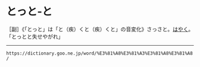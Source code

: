 # とっと‐と

［副］《「とっと」は「と（疾）くと（疾）くと」の音変化》さっさと。[はやく](%E3%81%AF%E3%82%84%E3%81%84%EF%BC%88%E6%97%A9%E3%81%84%EF%BC%8F%E9%80%9F%E3%81%84%EF%BC%89.md)。「とっとと失せやがれ」

---
`https://dictionary.goo.ne.jp/word/%E3%81%A8%E3%81%A3%E3%81%A8%E3%81%A8/`
